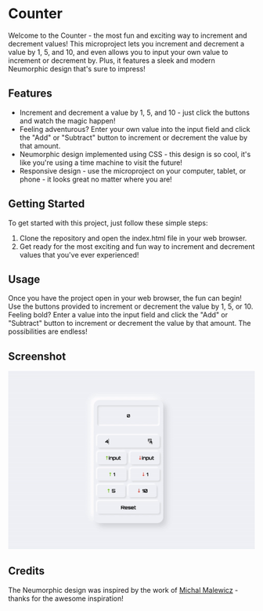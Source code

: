 # Counter
Welcome to the Counter - the most fun and exciting way to increment and decrement values! This microproject lets you increment and decrement a value by 1, 5, and 10, and even allows you to input your own value to increment or decrement by. Plus, it features a sleek and modern Neumorphic design that's sure to impress!

## Features
- Increment and decrement a value by 1, 5, and 10 - just click the buttons and watch the magic happen!
- Feeling adventurous? Enter your own value into the input field and click the "Add" or "Subtract" button to increment or decrement the value by that amount.
- Neumorphic design implemented using CSS - this design is so cool, it's like you're using a time machine to visit the future!
- Responsive design - use the microproject on your computer, tablet, or phone - it looks great no matter where you are!

## Getting Started

To get started with this project, just follow these simple steps:

1. Clone the repository and open the index.html file in your web browser.
2. Get ready for the most exciting and fun way to increment and decrement values that you've ever experienced!

## Usage

Once you have the project open in your web browser, the fun can begin! Use the buttons provided to increment or decrement the value by 1, 5, or 10. Feeling bold? Enter a value into the input field and click the "Add" or "Subtract" button to increment or decrement the value by that amount. The possibilities are endless!

## Screenshot
![Screenshot 1](./screenshots/demo.gif)

## Credits

The Neumorphic design was inspired by the work of [Michal Malewicz](https://twitter.com/michalmalewicz) - thanks for the awesome inspiration!
